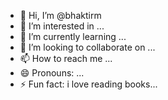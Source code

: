 - 👋 Hi, I’m @bhaktirm
- 👀 I’m interested in ...
- 🌱 I’m currently learning ...
- 💞️ I’m looking to collaborate on ...
- 📫 How to reach me ...
- 😄 Pronouns: ...
- ⚡ Fun fact: i love reading books...

<!---
bhaktirm/bhaktirm is a ✨ special ✨ repository because its `README.md` (this file) appears on your GitHub profile.
You can click the Preview link to take a look at your changes.
--->
